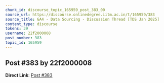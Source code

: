 ```yaml
---
chunk_id: discourse_topic_165959_post_383_00
source_url: https://discourse.onlinedegree.iitm.ac.in/t/165959/383
source_title: GA4 - Data Sourcing - Discussion Thread [TDS Jan 2025]
content_type: discourse
tokens: 39
username: 22f2000008
post_number: 383
topic_id: 165959
---
```


## Post #383 by 22f2000008

**Direct Link**: [Post #383](https://discourse.onlinedegree.iitm.ac.in/t/165959/383)
